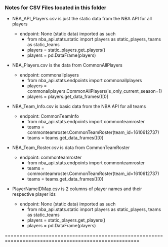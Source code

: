 ### Notes for CSV Files located in this folder

- NBA_API_Players.csv is just the static data from the NBA API for all players
    - endpoint: None (static data) imported as such
        - from nba_api.stats.static import players as static_players, teams as static_teams
        - players = static_players.get_players()
        - players = pd.DataFrame(players)

- NBA_Players.csv is the data from CommonAllPlayers
    - endpoint: commonallplayers
        - from nba_api.stats.endpoints import commonallplayers
        - players = commonallplayers.CommonAllPlayers(is_only_current_season=1)
        - players = players.get_data_frames()[0]

- NBA_Team_Info.csv is basic data from the NBA API for all teams
    - endpoint: CommonTeamInfo
        - from nba_api.stats.endpoints import commonteamroster
        - teams = commonteamroster.CommonTeamRoster(team_id=1610612737)
        - teams = teams.get_data_frames()[0]

- NBA_Team_Roster.csv is data from CommonTeamRoster
    - endpoint: commonteamroster
        - from nba_api.stats.endpoints import commonteamroster
        - teams = commonteamroster.CommonTeamRoster(team_id=1610612737)
        - teams = teams.get_data_frames()[0]

- PlayerNameIDMap.csv is 2 columns of player names and their respective player ids
    - endpoint: None (static data) imported as such
        - from nba_api.stats.static import players as static_players, teams as static_teams
        - players = static_players.get_players()
        - players = pd.DataFrame(players)


====================================================================================================